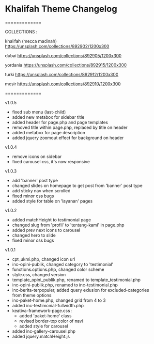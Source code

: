 
# Khalifah Theme Changelog

=============

COLLECTIONS :


khalifah (mecca madinah)
https://unsplash.com/collections/892902/1200x300

dubai
https://unsplash.com/collections/892905/1200x300

yordania
https://unsplash.com/collections/892915/1200x300

turki
https://unsplash.com/collections/892912/1200x300

mesir
https://unsplash.com/collections/892910/1200x300

=============

v1.0.5

- fixed sub menu (last-child)
- added new metabox for sidebar title
- added header for page.php and page templates
- removed title within page.php, replaced by title on header
- added metabox for page description
- added jquery zoomout effect for background on header

v1.0.4

- remove icons on sidebar
- fixed carousel css, it's now responsive

v1.0.3

- add 'banner' post type
- changed slides on homepage to get post from 'banner' post type
- add sticky nav when scrolled
- fixed minor css bugs
- added style for table on 'layanan' pages

v1.0.2

- added matchHeight to testimonial page
- changed slug from 'profil' to 'tentang-kami' in page.php
- added prev next icons to carousel
- changed hero to slide
- fixed minor css bugs

v1.0.1

- cpt_ukmi.php, changed icon url
- inc-opini-publik, changed category to 'testimonial'
- functions.options.php, changed color scheme
- style.css, changed version
- template_opini_publik.php, renamed to template_testimonial.php
- inc-opini-publik.php, renamed to inc-testimonial.php
- inc-berita-terpopuler, added query exlusion for excluded-categories from theme options
- inc-paket-home.php, changed grid from 4 to 3
- added inc-testimonial-fullwidth.php
- keativa-framework-page.css :
	- added 'paket-home' class
	- revised border-top color of navi
	- added style for carousel
- added inc-gallery-carousel.php
- added jquery.matchHeight.js
